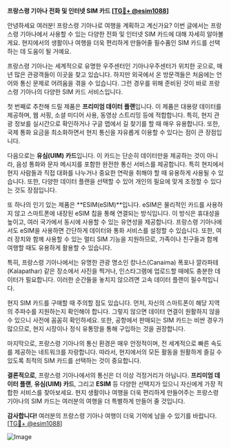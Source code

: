 **프랑스령 기아나 전화 및 인터넷 SIM 카드 [[TG💪+ @esim1088](https://t.me/s/esim1088)]**

안녕하세요 여러분! 프랑스령 기아나로 여행을 계획하고 계신가요? 이번 글에서는 프랑스령 기아나에서 사용할 수 있는 다양한 전화 및 인터넷 SIM 카드에 대해 자세히 알아볼게요. 현지에서의 생활이나 여행을 더욱 편리하게 만들어줄 필수품인 SIM 카드를 선택하는 데 도움이 될 거예요.

프랑스령 기아나는 세계적으로 유명한 우주센터인 기아나우주센터가 위치한 곳으로, 매년 많은 관광객들이 이곳을 찾고 있습니다. 하지만 외국에서 온 방문객들은 처음에는 언어와 통신 문제로 어려움을 겪을 수 있습니다. 그런 경우를 위해 준비된 것이 바로 프랑스령 기아나의 다양한 SIM 카드 서비스입니다.

첫 번째로 추천해 드릴 제품은 **프리미엄 데이터 플랜**입니다. 이 제품은 대용량 데이터를 제공하며, 웹 서핑, 소셜 미디어 사용, 동영상 스트리밍 등에 적합합니다. 특히, 현지 관광 정보를 실시간으로 확인하거나 구글 맵에서 길 찾기를 할 때 매우 유용합니다. 또한, 국제 통화 요금을 최소화하면서 현지 통신을 자유롭게 이용할 수 있다는 점이 큰 장점입니다.

다음으로는 **유심(UIM) 카드**입니다. 이 카드는 단순히 데이터만을 제공하는 것이 아니라, 음성 통화와 문자 메시지를 포함한 완전한 통신 서비스를 제공합니다. 특히 현지에서 현지 사람들과 직접 대화를 나누거나 중요한 연락을 취해야 할 때 유용하게 사용될 수 있습니다. 또한, 다양한 데이터 플랜을 선택할 수 있어 개인의 필요에 맞게 조정할 수 있다는 것도 장점입니다.

또 하나의 인기 있는 제품은 **ESIM(eSIM)**입니다. eSIM은 물리적인 카드를 사용하지 않고 스마트폰에 내장된 eSIM 칩을 통해 연결되는 방식입니다. 이 방식은 휴대성을 높이고, 여러 국가에서 동시에 사용할 수 있는 유연성을 제공합니다. 프랑스령 기아나에서도 eSIM을 사용하면 간단하게 데이터와 통화 서비스를 설정할 수 있습니다. 또한, 여러 장치와 함께 사용할 수 있는 멀티 SIM 기능을 지원하므로, 가족이나 친구들과 함께 여행할 때도 유용하게 활용할 수 있습니다.

특히, 프랑스령 기아나에서는 유명한 관광 명소인 캉나스(Canaima) 폭포나 깔라파테(Kalapathar) 같은 장소에서 사진을 찍거나, 인스타그램에 업로드할 때에도 충분한 데이터가 필요합니다. 이러한 순간들을 놓치지 않으려면 고속 데이터 플랜이 필수적입니다.

현지 SIM 카드를 구매할 때 주의할 점도 있습니다. 먼저, 자신의 스마트폰이 해당 지역의 주파수를 지원하는지 확인해야 합니다. 그렇지 않으면 데이터 연결이 원활하지 않을 수 있으니 사전에 꼼꼼히 확인하세요. 또한, 공항에서 판매되는 SIM 카드는 비싼 경우가 많으므로, 현지 시장이나 정식 유통망을 통해 구입하는 것을 권장합니다.

마지막으로, 프랑스령 기아나의 통신 환경은 매우 안정적이며, 전 세계적으로 빠른 속도를 제공하는 네트워크를 자랑합니다. 따라서, 현지에서의 모든 활동을 원활하게 즐길 수 있도록 최적의 SIM 카드를 선택하는 것이 중요합니다.

**결론적으로**, 프랑스령 기아나에서의 통신은 더 이상 걱정거리가 아닙니다. **프리미엄 데이터 플랜**, **유심(UIM) 카드**, 그리고 **ESIM** 등 다양한 선택지가 있으니 자신에게 가장 적합한 서비스를 찾아보세요. 현지 생활이나 여행을 더욱 편리하게 만들어주는 프랑스령 기아나의 SIM 카드는 여러분의 여행을 더 특별하게 만들어 줄 것입니다.

**감사합니다!** 여러분의 프랑스령 기아나 여행이 더욱 기억에 남을 수 있기를 바랍니다. [[TG💪+ @esim1088](https://t.me/s/esim1088)]

![Image](https://i.postimg.cc/Y0z9fWf4/image.png)